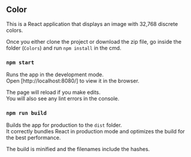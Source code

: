 ## Color

This is a React application that displays an image with 32,768 discrete colors.

Once you either clone the project or download the zip file, go inside the folder (`Colors`) and run `npm install` in the cmd.

### `npm start`

Runs the app in the development mode.<br />
Open [http://localhost:8080/] to view it in the browser.

The page will reload if you make edits.<br />
You will also see any lint errors in the console.

### `npm run build`

Builds the app for production to the `dist` folder.<br />
It correctly bundles React in production mode and optimizes the build for the best performance.

The build is minified and the filenames include the hashes.<br />
